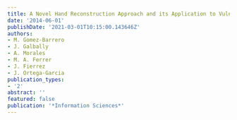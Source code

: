 ```yaml
---
title: A Novel Hand Reconstruction Approach and its Application to Vulnerability Assessment
date: '2014-06-01'
publishDate: '2021-03-01T10:15:00.143646Z'
authors:
- M. Gomez-Barrero
- J. Galbally
- A. Morales
- M. A. Ferrer
- J. Fierrez
- J. Ortega-Garcia
publication_types:
- '2'
abstract: ''
featured: false
publication: '*Information Sciences*'
---
```


